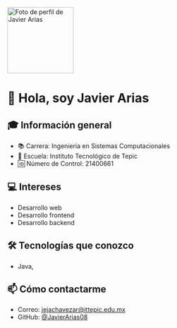 <img src="https://avatars.githubusercontent.com/u/131507793?s=400&u=4a52b5d50d6a06dc1260ef5f671fb04c4876405c&v=4" width="150" alt="Foto de perfil de Javier Arias" />

# 👋 Hola, soy Javier Arias

## 🎓 Información general
- 📚 Carrera: Ingeniería en Sistemas Computacionales
- 🏫 Escuela: Instituto Tecnológico de Tepic
- 🆔 Número de Control: 21400661

## 💻 Intereses
- Desarrollo web
- Desarrollo frontend
- Desarrollo backend

## 🛠 Tecnologías que conozco
- Java,
## 📫 Cómo contactarme
- Correo: jejachavezar@ittepic.edu.mx
- GitHub: [@JavierArias08](https://github.com/JavierArias08)
